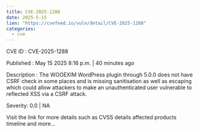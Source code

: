 ```yaml
---
title: CVE-2025-1288
date: 2025-5-15
lien: "https://cvefeed.io/vuln/detail/CVE-2025-1288"
categories:
  - cve
---
```


CVE ID : CVE-2025-1288

Published :  May 15
2025
8:16 p.m. | 40 minutes ago

Description : The WOOEXIM  WordPress plugin through 5.0.0 does not have CSRF check in some places
and is missing sanitisation as well as escaping
which could allow attackers to make an unauthenticated user vulnerable to reflected XSS via a CSRF attack.

Severity: 0.0 | NA

Visit the link for more details
such as CVSS details
affected products
timeline
and more...
